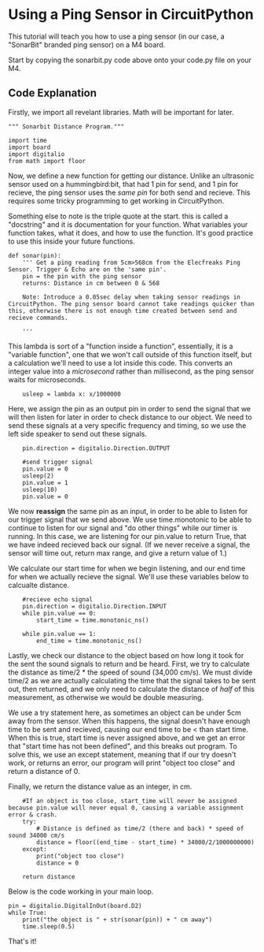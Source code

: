 # Using a Ping Sensor in CircuitPython

This tutorial will teach you how to use a ping sensor (in our case, a "SonarBit" branded ping sensor) on a M4 board. 

Start by copying the sonarbit.py code above onto your code.py file on your M4. 

## Code Explanation

Firstly, we import all revelant libraries. Math will be important for later. 

```
""" Sonarbit Distance Program."""

import time
import board
import digitalio
from math import floor
```

Now, we define a new function for getting our distance. Unlike an ultrasonic sensor used on a hummingbird:bit, that had 1 pin for send, and 1 pin for recieve, the ping sensor uses the *same pin* for both send and recieve. This requires some tricky programming to get working in CircuitPython.

Something else to note is the triple quote at the start. this is called a "docstring" and it is documentation for your function. What variables your function takes, what it does, and how to use the function. It's good practice to use this inside your future functions. 

```
def sonar(pin):
    ''' Get a ping reading from 5cm>568cm from the Elecfreaks Ping Sensor. Trigger & Echo are on the 'same pin'. 
    pin = the pin with the ping sensor
    returns: Distance in cm between 0 & 568

    Note: Introduce a 0.05sec delay when taking sensor readings in CircuitPython. The ping sensor board cannot take readings quicker than this, otherwise there is not enough time created between send and recieve commands. 
    
    '''
```

This lambda is sort of a "function inside a function", essentially, it is a "variable function", one that we won't call outside of this function itself, but a calculation we'll need to use a lot inside this code. This converts an integer value into a *microsecond* rather than millisecond, as the ping sensor waits for microseconds. 
```
    usleep = lambda x: x/1000000
```

Here, we assign the pin as an output pin in order to send the signal that we will then listen for later in order to check distance to our object. We need to send these signals at a very specific frequency and timing, so we use the left side speaker to send out these signals. 
```
    pin.direction = digitalio.Direction.OUTPUT

    #send trigger signal
    pin.value = 0
    usleep(2)
    pin.value = 1
    usleep(10)
    pin.value = 0
```

We now **reassign** the same pin as an input, in order to be able to listen for our trigger signal that we send above. We use time.monotonic to be able to continue to listen for our signal and "do other things" while our timer is running. In this case, we are listening for our pin.value to return True, that we have indeed recieved back our signal. (If we never receive a signal, the sensor will time out, return max range, and give a return value of 1.) 

We calculate our start time for when we begin listening, and our end time for when we actually recieve the signal. We'll use these variables below to calcualte distance. 
```
    #recieve echo signal
    pin.direction = digitalio.Direction.INPUT
    while pin.value == 0:
        start_time = time.monotonic_ns()

    while pin.value == 1:
        end_time = time.monotonic_ns()
```

Lastly, we check our distance to the object based on how long it took for the sent the sound signals to return and be heard. First, we try to calculate the distance as time/2 * the speed of sound (34,000 cm/s). We must divide time/2 as we are actually calculating the time that the signal takes to be sent out, then returned, and we only need to calculate the distance of *half* of this measurement, as otherwise we would be double measuring. 

We use a try statement here, as sometimes an object can be under 5cm away from the sensor. When this happens, the signal doesn't have enough time to be sent and recieved, causing our end time to be < than start time. When this is true, start time is never assigned above, and we get an error that "start time has not been defined", and this breaks out program. To solve this, we use an except statement, meaning that if our try doesn't work, or returns an error, our program will print "object too close" and return a distance of 0. 

Finally, we return the distance value as an integer, in cm. 
```
    #If an object is too close, start_time will never be assigned because pin.value will never equal 0, causing a variable assignment error & crash. 
    try:
        # Distance is defined as time/2 (there and back) * speed of sound 34000 cm/s
        distance = floor((end_time - start_time) * 34000/2/1000000000)
    except:
        print("object too close")
        distance = 0
    
    return distance
```

Below is the code working in your main loop. 
```
pin = digitalio.DigitalInOut(board.D2)
while True:
    print("the object is " + str(sonar(pin)) + " cm away")
    time.sleep(0.5)
```

That's it! 
